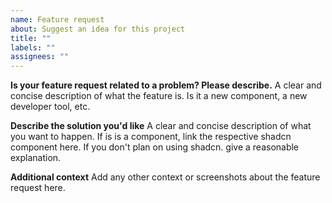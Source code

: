 ```yaml
---
name: Feature request
about: Suggest an idea for this project
title: ""
labels: ""
assignees: ""
---
```


**Is your feature request related to a problem? Please describe.**
A clear and concise description of what the feature is. Is it a new component, a new developer tool, etc.

**Describe the solution you'd like**
A clear and concise description of what you want to happen. If is is a component, link the respective shadcn component here. If you don't plan on using shadcn. give a reasonable explanation.

**Additional context**
Add any other context or screenshots about the feature request here.
